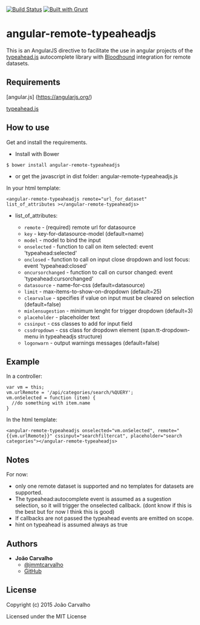 [![Build Status](https://travis-ci.org/borntorun/angular-remote-typeaheadjs.svg?branch=master)](https://travis-ci.org/borntorun/angular-remote-typeaheadjs)
[![Built with Grunt](https://cdn.gruntjs.com/builtwith.png)](http://gruntjs.com/)


angular-remote-typeaheadjs
=======================

This is an AngularJS directive to facilitate the use in angular projects of the [typeahead.js](https://github.com/twitter/typeahead.js) autocomplete library with [Bloodhound](https://github.com/twitter/typeahead.js/blob/master/doc/bloodhound.md) integration for remote datasets. 

Requirements
---------------

[angular.js] (https://angularjs.org/)

[typeahead.js](https://github.com/twitter/typeahead.js)

How to use
---------------

Get and install the requirements.

* Install with Bower

```
$ bower install angular-remote-typeaheadjs
```

* or get the javascript in dist folder: angular-remote-typeaheadjs.js

In your html template:
```
<angular-remote-typeaheadjs remote="url_for_dataset" list_of_attributes ></angular-remote-typeaheadjs>
``` 

* list_of_attributes:

  * `remote` - (required) remote url for datasource
  * `key` - key-for-datasource-model (default=name)
  * `model` - model to bind the input
  * `onselected` - function to call on item selected: event 'typeahead:selected'
  * `onclosed` - function to call on input close dropdown and lost focus: event 'typeahead:closed'
  * `oncursorchanged` - function to call on cursor changed: event 'typeahead:cursorchanged'
  * `datasource` - name-for-css (default=datasource)
  * `limit` - max-items-to-show-on-dropdown (default=25)
  * `clearvalue` - specifies if value on input must be cleared on selection (default=false)
  * `minlensugestion` - minimum lenght for trigger dropdown (default=3)
  * `placeholder` - placeholder text
  * `cssinput` - css classes to add for input field
  * `cssdropdown` - css class for dropdown element (span.tt-dropdown-menu in typeaheadjs structure)
  * `logonwarn` - output warnings messages (default=false)

Example
---------------

In a controller:
```
var vm = this;
vm.urlRemote = '/api/categories/search/%QUERY';
vm.onSelected = function (item) {
  //do something with item.name
}
```

In the html template:
```
<angular-remote-typeaheadjs onselected="vm.onSelected", remote="{{vm.urlRemote}}" cssinput="searchfiltercat", placeholder="search categories"></angular-remote-typeaheadjs>
``` 

Notes
---------------

For now:

* only one remote dataset is supported and no templates for datasets are supported.
* The typeahead:autocomplete event is assumed as a sugestion selection, so it will trigger the onselected callback. (dont know if this is the best but for now I think this is good)
* If callbacks are not passed the typeahead events are emitted on scope.
* hint on typeahead is assumed always as true

Authors
-------

* **João Carvalho** 
  * [@jmmtcarvalho](https://twitter.com/jmmtcarvalho) 
  * [GitHub](https://github.com/borntorun)

License
-------

Copyright (c) 2015 João Carvalho

Licensed under the MIT License
